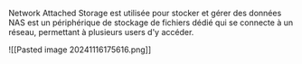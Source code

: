 Network Attached Storage est utilisée pour stocker et gérer des données
NAS est un périphérique de stockage de fichiers dédié qui se connecte à un réseau, permettant à plusieurs users d'y accéder. 

![[Pasted image 20241116175616.png]]
